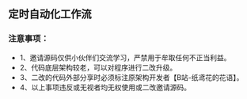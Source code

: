 ## 定时自动化工作流 


### 注意事项：
- 1、邀请源码仅供小伙伴们交流学习，严禁用于牟取任何不正当利益。
- 2、代码底层架构较老，可以对程序进行二改升级。
- 3、二改的代码外部分享时必须标注原架构开发者【B站-纸鸢花的花语】。
- 4、以上事项违反或无视者均无权使用或二改邀请源码。

